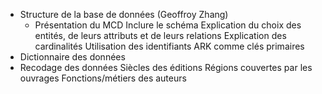 - Structure de la base de données (Geoffroy Zhang)
  - Présentation du MCD
      Inclure le schéma
      Explication du choix des entités, de leurs attributs et de leurs relations
      Explication des cardinalités
      Utilisation des identifiants ARK comme clés primaires
- Dictionnaire des données
- Recodage des données
    Siècles des éditions
    Régions couvertes par les ouvrages
    Fonctions/métiers des auteurs

